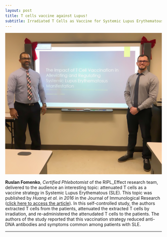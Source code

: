 ```yaml
---
layout: post
title: T cells vaccine against Lupus!
subtitle: Irradiated T Cells as Vaccine for Systemic Lupus Erythematous!
---
```



<img src="/img/JournalClub_Ruslan.jpg" alt="Journal Club: Ruslan" class="inline"/>


**Ruslan Fomenko**, *Certified Phlebotomist* of the RIPL_Effect research team, delivered to the audience an interesting topic: attenuated T cells as a vaccine strategy in Systemic Lupus Erythematous (SLE). This topic was published by <i>Huang et al. in 2016</i> in the Journal of Immunological Research (<a href="https://www.hindawi.com/journals/jir/2016/5183686/" target="_blank">click here to access the article</a>). In this self-controlled study, the authors extracted T cells from the patients, attenuated the extracted T cells by irradiation, and re-administered the attenudated T cells to the patients. The authors of the study reported that this vaccination strategy reduced anti-DNA antibodies and symptoms common among patients with SLE.

---